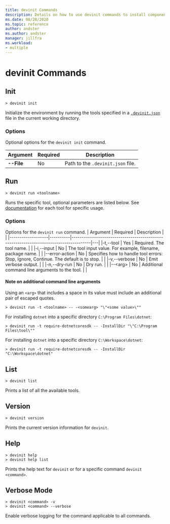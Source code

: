 ```yaml
---
title: devinit Commands
description: Details on how to use devinit commands to install components. 
ms.date: 08/28/2020
ms.topic: reference
author: andster
ms.author: andster
manager: jillfra
ms.workload:
- multiple
---
```

# devinit Commands

## Init
```batch
> devinit init
```
Initialize the environment by running the tools specified in a [`.devinit.json`](devinit-json) file in the current working directory.  

### Options
Optional options for the `devinit init` command.

| Argument     | Required | Description                       |
|--------------|----------|-----------------------------------|
| **--File**   | No       | Path to the `.devinit.json` file. |

## Run
```batch
> devinit run <toolname>
```
Runs the specific tool, optional parameters are listed below. See [documentation](devinit-tool-list) for each tool for specific usage.

### Options
Options for the `devinit run` command.
| Argument          | Required | Description                                                                           |   |
|-------------------|----------|---------------------------------------------------------------------------------------|---|
|-t,--tool         | Yes      | Required. The tool name.                                                              |   |
|-i,--input        | No       | The tool input value. For example, filename, package name.                            |   |
|--error-action     | No       | Specifies how to handle tool errors: Stop, Ignore, Continue. The default is to stop.  |   |
|-v,--verbose      | No       | Emit verbose output.                                                                  |   |
|-n,--dry-run      | No       | Dry run.                                                                              |   |
|--&lt;arg&gt;      | No       | Additional command line arguments to the tool.                                        |   |

#### Note on additional command line arguments
Using an `<arg>` that includes a space in its value must include an additional pair of escaped quotes.
```batch
> devinit run -t <toolname> -- -<somearg> "\"<some value>\""
```
For installing `dotnet` into a specific directory `C:\Program Files\dotnet`:
```batch
> devinit run -t require-dotnetcoresdk -- -InstallDir "\"C:\Program Files\tool\""
```
For installing `dotnet` into a specific directory `C:\Workspace\dotnet`:
```batch
> devinit run -t require-dotnetcoresdk -- -InstallDir "C:\Workspace\dotnet"
```

## List
```batch
> devinit list
```
Prints a list of all the available tools.


## Version
```batch
> devinit version
```
Prints the current version information for `devinit`.

## Help
```batch
> devinit help 
> devinit help list
```
Prints the help text for `devinit` or for a specific command `devinit <command>`.


## Verbose Mode

```batch
> devinit <command> -v
> devinit <command> --verbose
```
Enable verbose logging for the command applicable to all commands.

